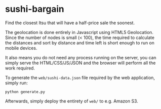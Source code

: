 # sushi-bargain
Find the closest Itsu that will have a half-price sale the soonest.

The geolocation is done entirely in Javascript using HTML5 Geolocation. Since the number of nodes is small (< 100), the time required to calculate the distances and sort by distance and time left is short enough to run on mobile devices.

It also means you do not need any process running on the server, you can simply serve the HTML/CSS/JS/JSON and the browser will perform all the work required.

To generate the `web/sushi-data.json` file required by the web application, simply run:

    python generate.py
    
Afterwards, simply deploy the entirety of `web/` to e.g. Amazon S3.
